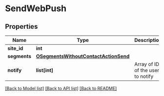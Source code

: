 # SendWebPush

## Properties
Name | Type | Description | Notes
------------ | ------------- | ------------- | -------------
**site_id** | **int** |  | 
**segments** | [**OSegmentsWithoutContactActionSend**](OSegmentsWithoutContactActionSend.md) |  | 
**notify** | **list[int]** | Array of IDs of the users to notify | [optional] 

[[Back to Model list]](../README.md#documentation-for-models) [[Back to API list]](../README.md#documentation-for-api-endpoints) [[Back to README]](../README.md)


